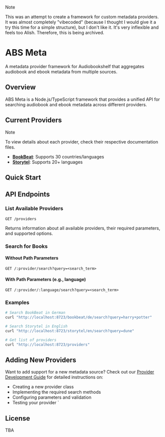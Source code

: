 > [!NOTE]
> This was an attempt to create a framework for custom metadata providers. It was almost completely "vibecoded" (because I thought I would give it a try this time for a simple structure), but I don't like it. It's very inflexible and feels too AIish. Therefore, this is being archived.

# ABS Meta

A metadata provider framework for Audiobookshelf that aggregates audiobook and ebook metadata from multiple sources.

## Overview

ABS Meta is a Node.js/TypeScript framework that provides a unified API for searching audiobook and ebook metadata across different providers.

## Current Providers

> [!NOTE]
> To view details about each provider, check their respective documentation files.

- **[BookBeat](src/providers/bookbeat/README.md)**: Supports 30 countries/languages
- **[Storytel](src/providers/storytel/README.md)**: Supports 20+ languages

## Quick Start

## API Endpoints

### List Available Providers

```http
GET /providers
```

Returns information about all available providers, their required parameters, and supported options.

### Search for Books

#### Without Path Parameters

```http
GET /:provider/search?query=<search_term>
```

#### With Path Parameters (e.g., language)

```http
GET /:provider/:language/search?query=<search_term>
```

### Examples

```bash
# Search BookBeat in German
curl "http://localhost:8723/bookbeat/de/search?query=harry+potter"

# Search Storytel in English
curl "http://localhost:8723/storytel/en/search?query=dune"

# Get list of providers
curl "http://localhost:8723/providers"
```

## Adding New Providers

Want to add support for a new metadata source? Check out our [Provider Development Guide](docs/ADDING_PROVIDERS.md) for detailed instructions on:

- Creating a new provider class
- Implementing the required search methods
- Configuring parameters and validation
- Testing your provider
  `

## License

TBA
